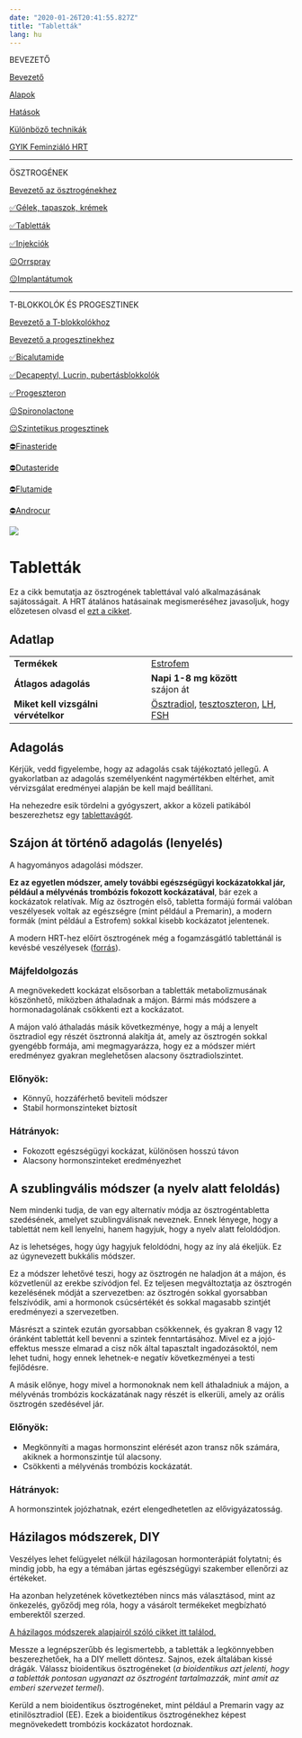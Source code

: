 ```yaml
---
date: "2020-01-26T20:41:55.827Z"
title: "Tabletták"
lang: hu
---
```


<div class="floating-columns">

<div class="floating-bar">

BEVEZETŐ

[Bevezető](/#/entry?id=feminizalo-hormonterapia)

[Alapok](/#/entry?id=feminizalo-hormonterapia-alapok)

[Hatások](/#/entry?id=feminizalo-hormonterapia-hatasok)

[Különböző technikák](/#/entry?id=feminizalo-hormonterapia-technikak)

[GYIK Feminziáló HRT](/#/entry?id=feminizalo-hormonterapia-gyik)

<hr />

ÖSZTROGÉNEK

[Bevezető az ösztrogénekhez](/#/entry?id=osztrogenek)

[✅Gélek, tapaszok, krémek](/#/entry?id=feminizalo-gelek-tapaszok-kremek)

[✅Tabletták](/#/entry?id=feminizalo-tablettak)

[✅Injekciók](/#/entry?id=feminizalo-injekciok)

[😐Orrspray](/#/entry?id=orrspray)

[😐Implantátumok](/#/entry?id=implantatumok)

<hr />

T-BLOKKOLÓK ÉS PROGESZTINEK

[Bevezető a T-blokkolókhoz](/#/entry?id=t-blokkolok)

[Bevezető a progesztinekhez](/#/entry?id=progesztinek)

[✅Bicalutamide](/#/entry?id=bicalutamide)

[✅Decapeptyl, Lucrin, pubertásblokkolók](/#/entry?id=decapeptyl)

[✅Progeszteron](/#/entry?id=progeszteron)

[😐Spironolactone](/#/entry?id=spironolactone)

[😐Szintetikus progesztinek](/#/entry?id=szintetikus-progesztinek)

[⛔Finasteride](/#/entry?id=finasteride)

[⛔Dutasteride](/#/entry?id=dutasteride)

[⛔Flutamide](/#/entry?id=flutamide)

[⛔Androcur](/#/entry?id=androcur)

</div>

<div class="wiki-content">

<div class="header-image"><img src="assets/images/undraw_medical_care.svg" /></div>

# Tabletták

<div class="infobox info">

Ez a cikk bemutatja az ösztrogének tablettával való alkalmazásának sajátosságait. A HRT átalános hatásainak megismeréséhez javasoljuk, hogy előzetesen olvasd el [ezt a cikket](/#/entry?id=feminizalo-hormonterapia-hatasok).

</div>


## Adatlap

<table>
    <tbody>
        <tr>
            <td><b>Termékek</b></td>
            <td>
                <a href="https://www.hazipatika.com/gyogyszerkereso/termek/estrofem_2_mg_filmtabletta/592">Estrofem</a>
            </td>
        </tr>
        <tr>
            <td><b>Átlagos adagolás</b></td>
            <td><b>Napi 1-8 mg között</b><br />szájon át</td>
        </tr>
        <tr>
            <td><b>Miket kell vizsgálni vérvételkor</b></td>
            <td>
                <a href="https://hu.wikipedia.org/wiki/%C3%96sztradiol">Ösztradiol</a>,
                <a href="https://hu.wikipedia.org/wiki/Tesztoszteron">tesztoszteron</a>,
                <a href="https://hu.wikipedia.org/wiki/Luteiniz%C3%A1l%C3%B3_hormon">LH</a>,
                <a href="https://hu.wikipedia.org/wiki/Follikuluszstimul%C3%A1l%C3%B3_hormon">FSH</a>
            </td>
        </tr>
    </tbody>
</table>

## Adagolás

Kérjük, vedd figyelembe, hogy az adagolás csak tájékoztató jellegű. A gyakorlatban az adagolás személyenként nagymértékben eltérhet, amit vérvizsgálat eredményei alapján be kell majd beállítani.

Ha nehezedre esik tördelni a gyógyszert, akkor a közeli patikából beszerezhetsz egy [tablettavágót](https://benu.hu/shop/tablettavago-wolf-1x).

## Szájon át történő adagolás (lenyelés)

A hagyományos adagolási módszer.

**Ez az egyetlen módszer, amely további egészségügyi kockázatokkal jár, például a mélyvénás trombózis fokozott kockázatával**, bár ezek a kockázatok relatívak. Míg az ösztrogén első, tabletta formájú formái valóban veszélyesek voltak az egészségre (mint például a Premarin), a modern formák (mint például a Estrofem) sokkal kisebb kockázatot jelentenek.

A modern HRT-hez előírt ösztrogének még a fogamzásgátló tablettánál is kevésbé veszélyesek ([forrás](https://en.wikipedia.org/wiki/Template:Risk_of_venous_thromboembolism_with_hormone_therapy_and_birth_control_pills_(QResearch/CPRD))).

### Májfeldolgozás

A megnövekedett kockázat elsősorban a tabletták metabolizmusának köszönhető, miközben áthaladnak a májon. Bármi más módszere a hormonadagolának csökkenti ezt a kockázatot.

A májon való áthaladás másik következménye, hogy a máj a lenyelt ösztradiol egy részét ösztronná alakítja át, amely az ösztrogén sokkal gyengébb formája, ami megmagyarázza, hogy ez a módszer miért eredményez gyakran meglehetősen alacsony ösztradiolszintet.

### Előnyök:

* Könnyű, hozzáférhető beviteli módszer
* Stabil hormonszinteket biztosít

### Hátrányok:

* Fokozott egészségügyi kockázat, különösen hosszú távon
* Alacsony hormonszinteket eredményezhet

## A szublingvális módszer (a nyelv alatt feloldás)

Nem mindenki tudja, de van egy alternatív módja az ösztrogéntabletta szedésének, amelyet szublingválisnak neveznek. Ennek lényege, hogy a tablettát nem kell lenyelni, hanem hagyjuk, hogy a nyelv alatt feloldódjon.

Az is lehetséges, hogy úgy hagyjuk feloldódni, hogy az íny alá ékeljük. Ez az úgynevezett bukkális módszer.

Ez a módszer lehetővé teszi, hogy az ösztrogén ne haladjon át a májon, és közvetlenül az erekbe szívódjon fel. Ez teljesen megváltoztatja az ösztrogén kezelésének módját a szervezetben: az ösztrogén sokkal gyorsabban felszívódik, ami a hormonok csúcsértékét és sokkal magasabb szintjét eredményezi a szervezetben.

Másrészt a szintek ezután gyorsabban csökkennek, és gyakran 8 vagy 12 óránként tablettát kell bevenni a szintek fenntartásához. Mivel ez a jojó-effektus messze elmarad a cisz nők által tapasztalt ingadozásoktól, nem lehet tudni, hogy ennek lehetnek-e negatív következményei a testi fejlődésre.

A másik előnye, hogy mivel a hormonoknak nem kell áthaladniuk a májon, a mélyvénás trombózis kockázatának nagy részét is elkerüli, amely az orális ösztrogén szedésével jár.

### Előnyök:

* Megkönnyíti a magas hormonszint elérését azon transz nők számára, akiknek a hormonszintje túl alacsony.
* Csökkenti a mélyvénás trombózis kockázatát.

### Hátrányok:

A hormonszintek jojózhatnak, ezért elengedhetetlen az elővigyázatosság.

## Házilagos módszerek, DIY

<div class="infobox warning">
    
Veszélyes lehet felügyelet nélkül házilagosan hormonterápiát folytatni; és mindig jobb, ha egy a témában jártas egészségügyi szakember ellenőrzi az értékeket.

Ha azonban helyzetének következtében nincs más választásod, mint az önkezelés, győződj meg róla, hogy a vásárolt termékeket megbízható emberektől szerzed.

[A házilagos módszerek alapjairól szóló cikket itt találod.](/#/entry?id=hormonterapia-hazilagos-modszerek)

</div>

Messze a legnépszerűbb és legismertebb, a tabletták a legkönnyebben beszerezhetőek, ha a DIY mellett döntesz. Sajnos, ezek általában kissé drágák. Válassz bioidentikus ösztrogéneket (*a bioidentikus azt jelenti, hogy a tabletták pontosan ugyanazt az ösztrogént tartalmazzák, mint amit az emberi szervezet termel*).

Kerüld a nem bioidentikus ösztrogéneket, mint például a Premarin vagy az etinilösztradiol (EE). Ezek a bioidentikus ösztrogénekhez képest megnövekedett trombózis kockázatot hordoznak.


</div>
